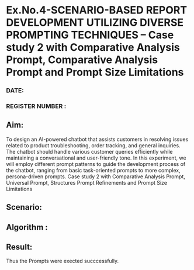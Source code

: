 # Ex.No.4-SCENARIO-BASED REPORT DEVELOPMENT UTILIZING DIVERSE PROMPTING TECHNIQUES – Case study 2 with Comparative Analysis Prompt, Comparative Analysis Prompt and Prompt Size Limitations

### DATE:                                                                            
### REGISTER NUMBER : 

## Aim: 
To design an AI-powered chatbot that assists customers in resolving issues related to product troubleshooting, order tracking, and general inquiries. The chatbot should handle various customer queries efficiently while maintaining a conversational and user-friendly tone. In this experiment, we will employ different prompt patterns to guide the development process of the chatbot, ranging from basic task-oriented prompts to more complex, persona-driven prompts. Case study 2 with Comparative Analysis Prompt, Universal Prompt, Structures Prompt Refinements and Prompt Size Limitations

## Scenario:

## Algorithm :


## Result: 
Thus the Prompts were exected succcessfully.
